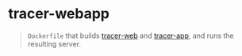# tracer-webapp

> `Dockerfile` that builds [tracer-web][1] and [tracer-app][2], and runs the resulting server.

[1]: https://github.com/danhawkes/tracer-web
[2]: https://github.com/danhawkes/tracer-app
